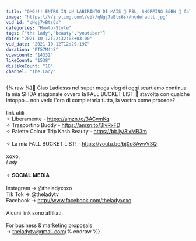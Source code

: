 ```yaml
---
title: "OMG!!! ENTRO IN UN LABIRINTO DI MAIS 🌽 PSL, SHOPPING B&BW 🍁 fall bucket list 2021"
image: "https:\/\/i.ytimg.com\/vi\/qNgj7vBts6s\/hqdefault.jpg"
vid_id: "qNgj7vBts6s"
categories: "Howto-Style"
tags: ["the lady","beauty","youtuber"]
date: "2021-10-12T22:32:03+03:00"
vid_date: "2021-10-12T12:29:19Z"
duration: "PT57M44S"
viewcount: "14332"
likeCount: "1538"
dislikeCount: "18"
channel: "The Lady"
---
```

{% raw %}🍂 Ciao Ladiesss nel super mega vlog di oggi scartiamo continua la mia SFIDA stagionale ovvero la FALL BUCKET LIST 🎃 stavolta con qualche intoppo... non vedo l'ora di completarla tutta, la vostra come procede?<br /><br />link utili<br />✧  Liberamente - <a rel="nofollow" target="blank" href="https://amzn.to/3ACwnKq">https://amzn.to/3ACwnKq</a><br />✧ Trasportino Buddy - <a rel="nofollow" target="blank" href="https://amzn.to/3lvRxFD">https://amzn.to/3lvRxFD</a><br />✧ Palette Colour Trip Kash Beauty - <a rel="nofollow" target="blank" href="https://bit.ly/3lxMB3m">https://bit.ly/3lxMB3m</a><br /><br />✧ La mia FALL BUCKET LIST! - <a rel="nofollow" target="blank" href="https://youtu.be/bj0d8AwvV3Q">https://youtu.be/bj0d8AwvV3Q</a><br /><br />𝗑𝗈𝗑𝗈,<br />𝐿𝑎𝑑𝑦<br /><br />✧ 𝐒𝐎𝐂𝐈𝐀𝐋 𝐌𝐄𝐃𝐈𝐀<br /><br />Instagram → @theladyxoxo<br />Tik Tok → @theladytv<br />Facebook → <a rel="nofollow" target="blank" href="http://www.facebook.com/theladyxoxo">http://www.facebook.com/theladyxoxo</a><br /><br />Alcuni link sono affiliati.<br /><br />For business &amp; marketing proposals  <br />→ theladytv@gmail.com{% endraw %}
